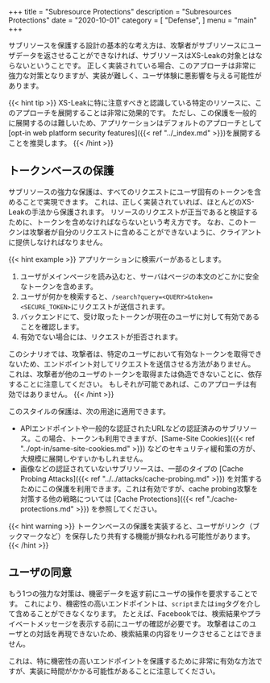 +++
title = "Subresource Protections"
description = "Subresources Protections"
date = "2020-10-01"
category = [
    "Defense",
]
menu = "main"
+++


サブリソースを保護する設計の基本的な考え方は、攻撃者がサブリソースにユーザデータを返させることができなければ、サブリソースはXS-Leakの対象とはならないということです。
正しく実装されている場合、このアプローチは非常に強力な対策となりますが、実装が難しく、ユーザ体験に悪影響を与える可能性があります。


{{< hint tip >}}
XS-Leakに特に注意すべきと認識している特定のリソースに、このアプローチを展開することは非常に効果的です。
ただし、この保護を一般的に展開するのは難しいため、アプリケーションはデフォルトのアプローチとして [opt-in web platform security features]({{< ref "../_index.md" >}})を展開することを推奨します。
{{< /hint >}}

## トークンベースの保護


サブリソースの強力な保護は、すべてのリクエストにユーザ固有のトークンを含めることで実現できます。
これは、正しく実装されていれば、ほとんどのXS-Leakの手法から保護されます。
リソースのリクエストが正当であると検証するために、トークンを含めなければならないという考え方です。
なお、このトークンは攻撃者が自分のリクエストに含めることができないように、クライアントに提供しなければなりません。

{{< hint example >}}
アプリケーションに検索バーがあるとします。

1. ユーザがメインページを読み込むと、サーバはページの本文のどこかに安全なトークンを含めます。
2. ユーザが何かを検索すると、`/search?query=<QUERY>&token=<SECURE_TOKEN>`にリクエストが送信されます。
3. バックエンドにて、受け取ったトークンが現在のユーザに対して有効であることを確認します。
4. 有効でない場合には、リクエストが拒否されます。

このシナリオでは、攻撃者は、特定のユーザにおいて有効なトークンを取得できないため、エンドポイント対してリクエストを送信させる方法がありません。
これは、攻撃者が他のユーザのトークンを取得または偽造できないことに、依存することに注意してください。
もしそれが可能であれば、このアプローチは有効ではありません。
{{< /hint >}}

このスタイルの保護は、次の用途に適用できます。

- APIエンドポイントや一般的な認証されたURLなどの認証済みのサブリソース。この場合、トークンも利用できますが、[Same-Site Cookies]({{< ref "../opt-in/same-site-cookies.md" >}}) などのセキュリティ緩和策の方が、大規模に展開しやすいかもしれません。
- 画像などの認証されていないサブリソースは、一部のタイプの [Cache Probing Attacks]({{< ref "../../attacks/cache-probing.md" >}}) を対策するためにこの保護を利用できます。これは有効ですが、cache probing攻撃を対策する他の戦略については [Cache Protections]({{< ref "./cache-protections.md" >}}) を参照してください。

{{< hint warning >}}
トークンベースの保護を実装すると、ユーザがリンク（ブックマークなど）を保存したり共有する機能が損なわれる可能性があります。
{{< /hint >}}

## ユーザの同意

もう1つの強力な対策は、機密データを返す前にユーザの操作を要求することです。
これにより、機密性の高いエンドポイントは、`script`または`img`タグを介して含めることができなくなります。
たとえば、Facebookでは、検索結果やプライベートメッセージを表示する前にユーザの確認が必要です。
攻撃者はこのユーザとの対話を再現できないため、検索結果の内容をリークさせることはできません。

これは、特に機密性の高いエンドポイントを保護するために非常に有効な方法ですが、実装に時間がかかる可能性があることに注意してください。